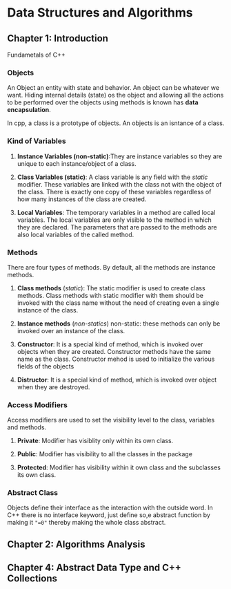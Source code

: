 # Data Structures and Algorithms

## Chapter 1: Introduction

Fundametals of C++

### Objects

An Object an entity with state and behavior. An object can be whatever we want. Hiding internal details (state) os the object and allowing all the actions to be performed over the objects using methods is known has **data encapsulation**.

In cpp, a class is a prototype of objects. An objects is an isntance of a class.

### Kind of Variables

1. **Instance Variables (non-static)**:They are instance variables so they are unique
to each instance/object of a class.

2. **Class Variables (static)**: A class variable is any field with the *static* modifier.
These variables are linked with the class not with the object of the class. There is
exactly one copy of these variables regardless of how many instances of the class
are created.

3. **Local Variables**: The temporary variables in a method are called local variables.
The local variables are only visible to the method in which they are declared. The
parameters that are passed to the methods are also local variables of the called method.

### Methods

There are four types of methods. By default, all the methods are instance methods.

1. **Class methods** (*static*):  The static modifier is used to create class methods. Class methods with static
modifier with them should be invoked with the class name without the need of creating even a single
instance of the class.

2. **Instance methods** (*non-statics*) non-static: these methods can only be invoked over an instance of the class.

3. **Constructor**: It is a special kind of method, which is invoked over objects when they are created. Constructor methods have the same name as the class. Constructor mehod is used to initialize the various fields of the objects

4. **Distructor**: It is a special kind of method, which is invoked over object when they are destroyed.

### Access Modifiers

Access modifiers are used to set the visibility level to the class, variables and methods.

1. **Private**: Modifier has visiblity only within its own class.

2. **Public**: Modifier has visibility to all the classes in the package

3. **Protected**: Modifier has visibility within it own class and the subclasses its own class.

### Abstract Class

Objects define their interface as the interaction with the outside word. In C++ there is no interface keyword, just define so,e abstract function by making it ```"=0"``` thereby making the whole class abstract.

## Chapter 2: Algorithms Analysis

## Chapter 4: Abstract Data Type and C++ Collections
